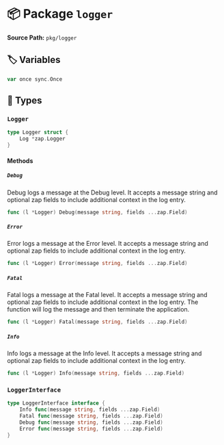 # 📦 Package `logger`

**Source Path:** `pkg/logger`

## 🏷️ Variables

```go
var once sync.Once
```

## 🧩 Types

### `Logger`

```go
type Logger struct {
	Log *zap.Logger
}
```

#### Methods

##### `Debug`

Debug logs a message at the Debug level. It accepts a message string
and optional zap fields to include additional context in the log entry.

```go
func (l *Logger) Debug(message string, fields ...zap.Field)
```

##### `Error`

Error logs a message at the Error level. It accepts a message string
and optional zap fields to include additional context in the log entry.

```go
func (l *Logger) Error(message string, fields ...zap.Field)
```

##### `Fatal`

Fatal logs a message at the Fatal level. It accepts a message string
and optional zap fields to include additional context in the log entry.
The function will log the message and then terminate the application.

```go
func (l *Logger) Fatal(message string, fields ...zap.Field)
```

##### `Info`

Info logs a message at the Info level. It accepts a message string
and optional zap fields to include additional context in the log entry.

```go
func (l *Logger) Info(message string, fields ...zap.Field)
```

### `LoggerInterface`

```go
type LoggerInterface interface {
	Info func(message string, fields ...zap.Field)
	Fatal func(message string, fields ...zap.Field)
	Debug func(message string, fields ...zap.Field)
	Error func(message string, fields ...zap.Field)
}
```

